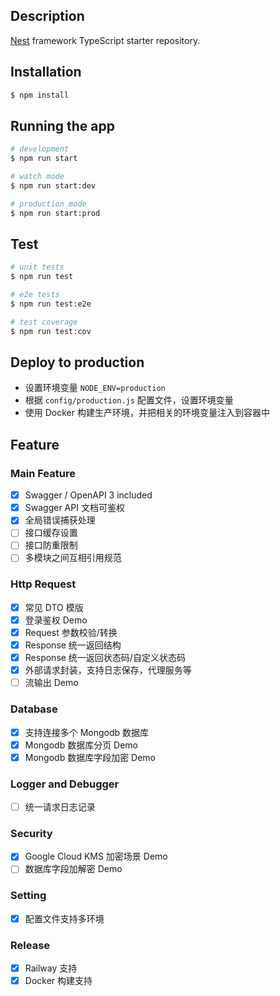 
## Description

[Nest](https://github.com/nestjs/nest) framework TypeScript starter repository.

## Installation

```bash
$ npm install
```

## Running the app

```bash
# development
$ npm run start

# watch mode
$ npm run start:dev

# production mode
$ npm run start:prod
```

## Test

```bash
# unit tests
$ npm run test

# e2e tests
$ npm run test:e2e

# test coverage
$ npm run test:cov
```

## Deploy to production

- 设置环境变量 `NODE_ENV=production`
- 根据 `config/production.js` 配置文件，设置环境变量
- 使用 Docker 构建生产环境，并把相关的环境变量注入到容器中

## Feature

### Main Feature

- [x] Swagger / OpenAPI 3 included
- [x] Swagger API 文档可鉴权
- [x] 全局错误捕获处理
- [ ] 接口缓存设置
- [ ] 接口防重限制
- [ ] 多模块之间互相引用规范

### Http Request

- [x] 常见 DTO 模版
- [x] 登录鉴权 Demo
- [x] Request 参数校验/转换
- [x] Response 统一返回结构
- [x] Response 统一返回状态码/自定义状态码
- [x] 外部请求封装，支持日志保存，代理服务等
- [ ] 流输出 Demo  

### Database

- [x] 支持连接多个 Mongodb 数据库
- [x] Mongodb 数据库分页 Demo
- [x] Mongodb 数据库字段加密 Demo

### Logger and Debugger

- [ ] 统一请求日志记录

### Security

- [x] Google Cloud KMS 加密场景 Demo
- [ ] 数据库字段加解密 Demo 

### Setting

- [x] 配置文件支持多环境

### Release

- [x] Railway 支持
- [x] Docker 构建支持 
